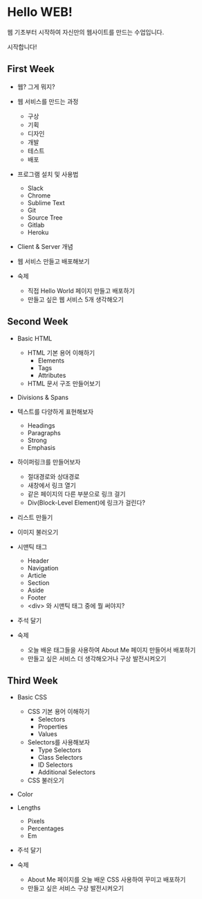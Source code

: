 # Hello __WEB__!

웹 기초부터 시작하여 자신만의 웹사이트를 만드는 수업입니다.

시작합니다!



## First Week

- 웹? 그게 뭐지?

- 웹 서비스를 만드는 과정
    - 구상
    - 기획
    - 디자인
    - 개발
    - 테스트
    - 배포

- 프로그램 설치 및 사용법
    - Slack
    - Chrome
    - Sublime Text
    - Git
    - Source Tree
    - Gitlab
    - Heroku
    
- Client &amp; Server 개념
    
- 웹 서비스 만들고 배포해보기

- 숙제
    - 직접 Hello World 페이지 만들고 배포하기
    - 만들고 싶은 웹 서비스 5개 생각해오기


## Second Week

- Basic HTML
    - HTML 기본 용어 이해하기
        - Elements
        - Tags
        - Attributes
    - HTML 문서 구조 만들어보기
    
- Divisions &amp; Spans

- 텍스트를 다양하게 표현해보자
    - Headings
    - Paragraphs
    - Strong
    - Emphasis
    
- 하이퍼링크를 만들어보자
    - 절대경로와 상대경로
    - 새창에서 링크 열기
    - 같은 페이지의 다른 부분으로 링크 걸기
    - Div(Block-Level Element)에 링크가 걸린다?
    
- 리스트 만들기

- 이미지 불러오기
    
- 시맨틱 태그
    - Header
    - Navigation
    - Article
    - Section
    - Aside
    - Footer
    - &lt;div&gt; 와 시맨틱 태그 중에 뭘 써야지?
    
- 주석 달기
    
- 숙제
    - 오늘 배운 태그들을 사용하여 About Me 페이지 만들어서 배포하기
    - 만들고 싶은 서비스 더 생각해오거나 구상 발전시켜오기

## Third Week

- Basic CSS
    - CSS 기본 용어 이해하기
        - Selectors
        - Properties
        - Values
    - Selectors를 사용해보자
        - Type Selectors
        - Class Selectors
        - ID Selectors
        - Additional Selectors
    - CSS 불러오기
    
- Color

- Lengths
    - Pixels
    - Percentages
    - Em
        
- 주석 달기

- 숙제
    - About Me 페이지를 오늘 배운 CSS 사용하여 꾸미고 배포하기
    - 만들고 싶은 서비스 구상 발전시켜오기